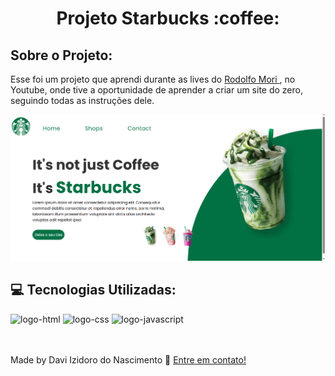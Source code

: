 <h1 align="center" href="https://davi22d.github.io/projeto-starbucks/" >Projeto Starbucks :coffee:</h1>

## Sobre o Projeto:
<p>Esse foi um projeto que aprendi durante as lives do <a href="https://github.com/rodolfomori" alt="RM">Rodolfo Mori </a>, no Youtube, onde tive a oportunidade de aprender a criar um site do zero, seguindo todas as instruções dele.
</p>
<img src="https://github.com/Davi22D/projeto-starbucks/blob/master/Starbucks-img.png?raw=true" href="https://davi22d.github.io/projeto-starbucks/" >
<br>

## :computer: Tecnologias Utilizadas:
<div img align="left"> 
<img src="https://img.shields.io/badge/HTML5-E34F26?style=for-the-badge&logo=html5&logoColor=white" alt="logo-html">
<img src="https://img.shields.io/badge/CSS3-1572B6?style=for-the-badge&logo=css3&logoColor=white" alt="logo-css">
<img src="https://img.shields.io/badge/JavaScript-F7DF1E?style=for-the-badge&logo=javascript&logoColor=black" alt="logo-javascript">
</div>
<br>
<br>

Made by Davi Izidoro do Nascimento :wave: [Entre em contato!](https://www.linkedin.com/in/davi-izidoro/)

